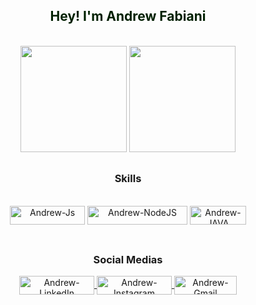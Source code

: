 <div align="center" size="50">
   
   <font color="rgb(112, 164, 252)"><h2> Hey! I'm Andrew Fabiani </h2></font>
    
</div>

<br>

<div align="center">
  
  <img height="170em" src="https://github-readme-stats.vercel.app/api?username=AndrewFabiani1234&show_icons=true&theme=tokyonight&include_all_commits=true&count_private=true"/>
  <img height="170em" src="https://github-readme-stats.vercel.app/api/top-langs/?username=AndrewFabiani1234&layout=compact&langs_count=7&theme=tokyonight"/>
</div>

##
   <h3 align="center"> Skills </h3>
<div align="center">
  <br>
  <img align="center" alt="Andrew-Js" height="30" width="120" src="https://img.shields.io/badge/JavaScript-F7DF1E?style=for-the-badge&logo=javascript&logoColor=black">
  <img align="center" alt="Andrew-NodeJS" height="30" width="160" src="https://img.shields.io/npm/v/npm.svg?logo=nodedotjs">
  <img align="center" alt="Andrew-JAVA" height="30" width="90" src="https://img.shields.io/badge/Java-ED8B00?style=for-the-badge&logo=java&logoColor=white">
  <br><br>
  
  ##
    
</div>
   
 ##
 
<div align="center">
   <h3> Social Medias </h3>
   <a href="https://linkedin.com/in/andrew-fabiani-497336207" target="_blank">
      <img align="center" alt="Andrew-LinkedIn" height="30" width="120" src="https://img.shields.io/badge/LinkedIn-0077B5?style=for-the-badge&logo=linkedin&logoColor=white">
   </a>
   <a href="https://instagram.com/andrew_fabiani" target="_blank">
       <img align="center" alt="Andrew-Instagram" height="30" width="120" src="https://img.shields.io/badge/Instagram-E4405F?style=for-the-badge&logo=instagram&logoColor=white">
   </a>
    <a href = "mailto:andrewfabiani24@gmail.com" target="_blank">
       <img align="center" alt="Andrew-Gmail" height="30" width="100" src="https://img.shields.io/badge/-Gmail-%23333?style=for-the-badge&logo=gmail&logoColor=white">
   </a>
</div>
             

